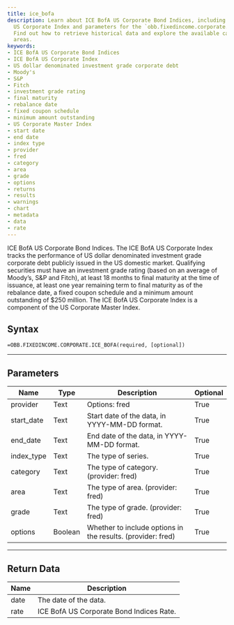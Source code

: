 ```yaml
---
title: ice_bofa
description: Learn about ICE BofA US Corporate Bond Indices, including the ICE BofA
  US Corporate Index and parameters for the `obb.fixedincome.corporate.ice_bofa` function.
  Find out how to retrieve historical data and explore the available categories and
  areas.
keywords: 
- ICE BofA US Corporate Bond Indices
- ICE BofA US Corporate Index
- US dollar denominated investment grade corporate debt
- Moody's
- S&P
- Fitch
- investment grade rating
- final maturity
- rebalance date
- fixed coupon schedule
- minimum amount outstanding
- US Corporate Master Index
- start date
- end date
- index type
- provider
- fred
- category
- area
- grade
- options
- returns
- results
- warnings
- chart
- metadata
- data
- rate
---
```


<!-- markdownlint-disable MD041 -->

ICE BofA US Corporate Bond Indices.  The ICE BofA US Corporate Index tracks the performance of US dollar denominated investment grade corporate debt publicly issued in the US domestic market. Qualifying securities must have an investment grade rating (based on an average of Moody’s, S&P and Fitch), at least 18 months to final maturity at the time of issuance, at least one year remaining term to final maturity as of the rebalance date, a fixed coupon schedule and a minimum amount outstanding of $250 million. The ICE BofA US Corporate Index is a component of the US Corporate Master Index.

## Syntax

```excel wordwrap
=OBB.FIXEDINCOME.CORPORATE.ICE_BOFA(required, [optional])
```

---

## Parameters

| Name | Type | Description | Optional |
| ---- | ---- | ----------- | -------- |
| provider | Text | Options: fred | True |
| start_date | Text | Start date of the data, in YYYY-MM-DD format. | True |
| end_date | Text | End date of the data, in YYYY-MM-DD format. | True |
| index_type | Text | The type of series. | True |
| category | Text | The type of category. (provider: fred) | True |
| area | Text | The type of area. (provider: fred) | True |
| grade | Text | The type of grade. (provider: fred) | True |
| options | Boolean | Whether to include options in the results. (provider: fred) | True |

---

## Return Data

| Name | Description |
| ---- | ----------- |
| date | The date of the data.  |
| rate | ICE BofA US Corporate Bond Indices Rate.  |
